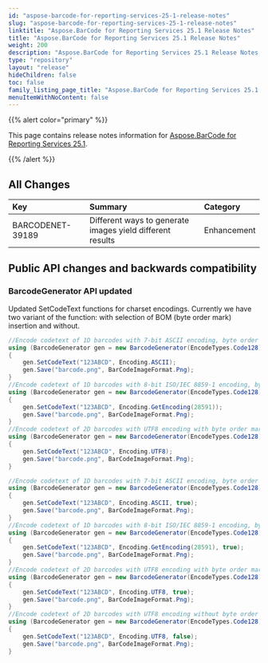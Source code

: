 ```yaml
---
id: "aspose-barcode-for-reporting-services-25-1-release-notes"
slug: "aspose-barcode-for-reporting-services-25-1-release-notes"
linktitle: "Aspose.BarCode for Reporting Services 25.1 Release Notes"
title: "Aspose.BarCode for Reporting Services 25.1 Release Notes"
weight: 200
description: "Aspose.BarCode for Reporting Services 25.1 Release Notes – the latest updates and fixes."
type: "repository"
layout: "release"
hideChildren: false
toc: false
family_listing_page_title: "Aspose.BarCode for Reporting Services 25.1 Release Notes"
menuItemWithNoContent: false
---
```


{{% alert color="primary" %}}

This page contains release notes information for [Aspose.BarCode for Reporting Services 25.1](https://releases.aspose.com/barcode/reportingservices/new-releases/aspose.barcode-for-reporting-services-25.1/).

{{% /alert %}}
## **All Changes**

|**Key**|**Summary**|**Category**|
| :- | :- | :- |
|BARCODENET-39189|Different ways to generate images yield different results|Enhancement|

## Public API changes and backwards compatibility

### BarcodeGenerator API updated
Updated SetCodeText functions for charset encodings. Currently we have two variant of the function: with selection of BOM (byte order mark) insertion and without.

```cs
//Encode codetext of 1D barcodes with 7-bit ASCII encoding, byte order mark (BOM) is absent
using (BarcodeGenerator gen = new BarcodeGenerator(EncodeTypes.Code128))
{
    gen.SetCodeText("123ABCD", Encoding.ASCII);
    gen.Save("barcode.png", BarCodeImageFormat.Png);
}
//Encode codetext of 1D barcodes with 8-bit ISO/IEC 8859-1 encoding, byte order mark (BOM) is absent
using (BarcodeGenerator gen = new BarcodeGenerator(EncodeTypes.Code128))
{
    gen.SetCodeText("123ABCD", Encoding.GetEncoding(28591));
    gen.Save("barcode.png", BarCodeImageFormat.Png);
}
//Encode codetext of 2D barcodes with UTF8 encoding with byte order mark (BOM)
using (BarcodeGenerator gen = new BarcodeGenerator(EncodeTypes.Code128))
{
    gen.SetCodeText("123ABCD", Encoding.UTF8);
    gen.Save("barcode.png", BarCodeImageFormat.Png);
}
```

```cs
//Encode codetext of 1D barcodes with 7-bit ASCII encoding, byte order mark (BOM) is absent
using (BarcodeGenerator gen = new BarcodeGenerator(EncodeTypes.Code128))
{
    gen.SetCodeText("123ABCD", Encoding.ASCII, true);
    gen.Save("barcode.png", BarCodeImageFormat.Png);
}
//Encode codetext of 1D barcodes with 8-bit ISO/IEC 8859-1 encoding, byte order mark (BOM) is absent
using (BarcodeGenerator gen = new BarcodeGenerator(EncodeTypes.Code128))
{
    gen.SetCodeText("123ABCD", Encoding.GetEncoding(28591), true);
    gen.Save("barcode.png", BarCodeImageFormat.Png);
}
//Encode codetext of 2D barcodes with UTF8 encoding with byte order mark (BOM)
using (BarcodeGenerator gen = new BarcodeGenerator(EncodeTypes.Code128))
{
    gen.SetCodeText("123ABCD", Encoding.UTF8, true);
    gen.Save("barcode.png", BarCodeImageFormat.Png);
}
//Encode codetext of 2D barcodes with UTF8 encoding without byte order mark (BOM)
using (BarcodeGenerator gen = new BarcodeGenerator(EncodeTypes.Code128))
{
    gen.SetCodeText("123ABCD", Encoding.UTF8, false);
    gen.Save("barcode.png", BarCodeImageFormat.Png);
}
```
